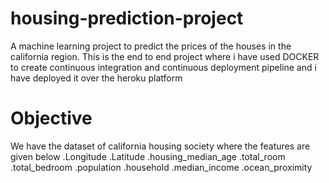 # housing-prediction-project
A machine learning project to predict the prices of the houses in the california region.
This is the end to end project where i have used DOCKER to create continuous integration and continuous deployment pipeline and i have deployed it over the heroku platform 

# Objective
 We have the dataset of california housing society where the features are given below
 .Longitude
 .Latitude
 .housing_median_age
 .total_room
 .total_bedroom
 .population
 .household
 .median_income
 .ocean_proximity

